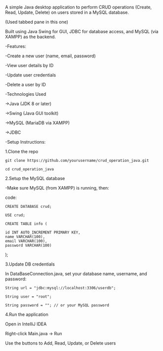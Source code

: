 A simple Java desktop application to perform CRUD operations (Create, Read, Update, Delete) on users stored in a MySQL database. 

(Used tabbed pane in this one)

Built using Java Swing for GUI, JDBC for database access, and MySQL (via XAMPP) as the backend.

-Features:

  -Create a new user (name, email, password)

  -View user details by ID

  -Update user credentials

  -Delete a user by ID


-Technologies Used

  ->Java (JDK 8 or later)

  ->Swing (Java GUI toolkit)

  ->MySQL (MariaDB via XAMPP)

  ->JDBC

-Setup Instructions:

1.Clone the repo

    git clone https://github.com/yourusername/crud_operation_java.git

    cd crud_operation_java

2.Setup the MySQL database

-Make sure MySQL (from XAMPP) is running, then:

code:

    CREATE DATABASE crud;

    USE crud;

    CREATE TABLE info (
    
    id INT AUTO_INCREMENT PRIMARY KEY,
    name VARCHAR(100),
    email VARCHAR(100),
    password VARCHAR(100)
  );

3.Update DB credentials

In DataBaseConnection.java, set your database name, username, and password:

    String url = "jdbc:mysql://localhost:3306/userdb";

    String user = "root";

    String password = ""; // or your MySQL password

4.Run the application

Open in IntelliJ IDEA

Right-click Main.java → Run

Use the buttons to Add, Read, Update, or Delete users

